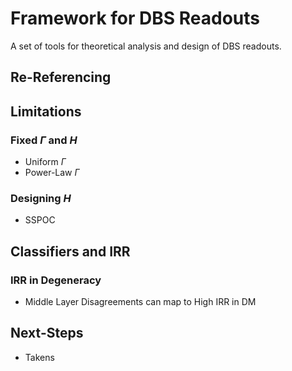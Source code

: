 # Framework for DBS Readouts

A set of tools for theoretical analysis and design of DBS readouts.

## Re-Referencing

## Limitations

### Fixed $\Gamma$ and $H$

* Uniform $\Gamma$
* Power-Law $\Gamma$


### Designing $H$
* SSPOC


## Classifiers and IRR

### IRR in Degeneracy
* Middle Layer Disagreements can map to High IRR in DM

## Next-Steps
* Takens

